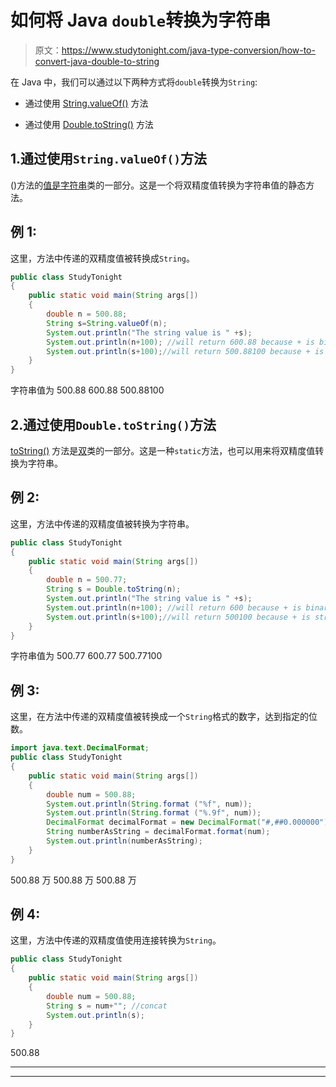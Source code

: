 # 如何将 Java `double`转换为字符串

> 原文：<https://www.studytonight.com/java-type-conversion/how-to-convert-java-double-to-string>

在 Java 中，我们可以通过以下两种方式将`double`转换为`String`:

*   通过使用 [String.valueOf()](https://www.studytonight.com/java/string-class-functions.php) 方法

*   通过使用 [Double.toString()](https://www.studytonight.com/java-wrapper-class/java-double-tostringdouble-d-method) 方法

## 1.通过使用`String.valueOf()`方法

()方法的[值是](https://www.studytonight.com/java/string-class-functions.php)[字符串](https://www.studytonight.com/java/string-handling-in-java.php)类的一部分。这是一个将双精度值转换为字符串值的静态方法。

## 例 1:

这里，方法中传递的双精度值被转换成`String`。

```java
public class StudyTonight
{  
	public static void main(String args[])
	{  
		double n = 500.88;  
		String s=String.valueOf(n); 
		System.out.println("The string value is " +s);
		System.out.println(n+100); //will return 600.88 because + is binary plus operator 
		System.out.println(s+100);//will return 500.88100 because + is string concatenation operator  
	}
}
```

字符串值为 500.88
600.88
500.88100

## 2.通过使用`Double.toString()`方法

[toString()](https://www.studytonight.com/java-wrapper-class/java-double-tostringdouble-d-method) 方法是[双](https://www.studytonight.com/java/wrapper-class.php)类的一部分。这是一种`static`方法，也可以用来将双精度值转换为字符串。

## 例 2:

这里，方法中传递的双精度值被转换为字符串。

```java
public class StudyTonight
{  
	public static void main(String args[])
	{  
		double n = 500.77;  
		String s = Double.toString(n); 
		System.out.println("The string value is " +s);
		System.out.println(n+100); //will return 600 because + is binary plus operator 
		System.out.println(s+100);//will return 500100 because + is string concatenation operator  
	}
}
```

字符串值为 500.77
600.77
500.77100

## 例 3:

这里，在方法中传递的双精度值被转换成一个`String`格式的数字，达到指定的位数。

```java
import java.text.DecimalFormat;
public class StudyTonight
{  
	public static void main(String args[])
	{  
		double num = 500.88;  
		System.out.println(String.format ("%f", num));
		System.out.println(String.format ("%.9f", num));
		DecimalFormat decimalFormat = new DecimalFormat("#,##0.000000");
		String numberAsString = decimalFormat.format(num);
		System.out.println(numberAsString);
	}
}
```

500.88 万
500.88 万
500.88 万

## 例 4:

这里，方法中传递的双精度值使用连接转换为`String`。

```java
public class StudyTonight
{  
	public static void main(String args[])
	{  
		double num = 500.88;  
		String s = num+""; //concat
		System.out.println(s);
	}
}
```

500.88

* * *

* * *